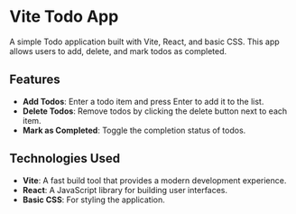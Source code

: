 # Vite Todo App

A simple Todo application built with Vite, React, and basic CSS. This app allows users to add, delete, and mark todos as completed.

## Features

- **Add Todos**: Enter a todo item and press Enter to add it to the list.
- **Delete Todos**: Remove todos by clicking the delete button next to each item.
- **Mark as Completed**: Toggle the completion status of todos.

## Technologies Used

- **Vite**: A fast build tool that provides a modern development experience.
- **React**: A JavaScript library for building user interfaces.
- **Basic CSS**: For styling the application.

